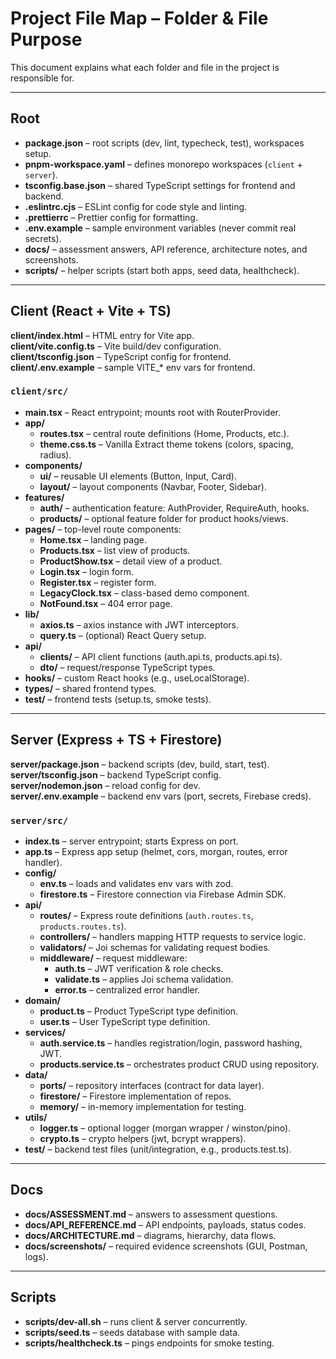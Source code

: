 # Project File Map – Folder & File Purpose

This document explains what each folder and file in the project is responsible for.

---

## Root

- **package.json** – root scripts (dev, lint, typecheck, test), workspaces setup.
- **pnpm-workspace.yaml** – defines monorepo workspaces (`client` + `server`).
- **tsconfig.base.json** – shared TypeScript settings for frontend and backend.
- **.eslintrc.cjs** – ESLint config for code style and linting.
- **.prettierrc** – Prettier config for formatting.
- **.env.example** – sample environment variables (never commit real secrets).
- **docs/** – assessment answers, API reference, architecture notes, and screenshots.
- **scripts/** – helper scripts (start both apps, seed data, healthcheck).

---

## Client (React + Vite + TS)

**client/index.html** – HTML entry for Vite app.  
**client/vite.config.ts** – Vite build/dev configuration.  
**client/tsconfig.json** – TypeScript config for frontend.  
**client/.env.example** – sample VITE\_\* env vars for frontend.

### `client/src/`

- **main.tsx** – React entrypoint; mounts root with RouterProvider.
- **app/**
  - **routes.tsx** – central route definitions (Home, Products, etc.).
  - **theme.css.ts** – Vanilla Extract theme tokens (colors, spacing, radius).
- **components/**
  - **ui/** – reusable UI elements (Button, Input, Card).
  - **layout/** – layout components (Navbar, Footer, Sidebar).
- **features/**
  - **auth/** – authentication feature: AuthProvider, RequireAuth, hooks.
  - **products/** – optional feature folder for product hooks/views.
- **pages/** – top-level route components:
  - **Home.tsx** – landing page.
  - **Products.tsx** – list view of products.
  - **ProductShow.tsx** – detail view of a product.
  - **Login.tsx** – login form.
  - **Register.tsx** – register form.
  - **LegacyClock.tsx** – class-based demo component.
  - **NotFound.tsx** – 404 error page.
- **lib/**
  - **axios.ts** – axios instance with JWT interceptors.
  - **query.ts** – (optional) React Query setup.
- **api/**
  - **clients/** – API client functions (auth.api.ts, products.api.ts).
  - **dto/** – request/response TypeScript types.
- **hooks/** – custom React hooks (e.g., useLocalStorage).
- **types/** – shared frontend types.
- **test/** – frontend tests (setup.ts, smoke tests).

---

## Server (Express + TS + Firestore)

**server/package.json** – backend scripts (dev, build, start, test).  
**server/tsconfig.json** – backend TypeScript config.  
**server/nodemon.json** – reload config for dev.  
**server/.env.example** – backend env vars (port, secrets, Firebase creds).

### `server/src/`

- **index.ts** – server entrypoint; starts Express on port.
- **app.ts** – Express app setup (helmet, cors, morgan, routes, error handler).
- **config/**
  - **env.ts** – loads and validates env vars with zod.
  - **firestore.ts** – Firestore connection via Firebase Admin SDK.
- **api/**
  - **routes/** – Express route definitions (`auth.routes.ts`, `products.routes.ts`).
  - **controllers/** – handlers mapping HTTP requests to service logic.
  - **validators/** – Joi schemas for validating request bodies.
  - **middleware/** – request middleware:
    - **auth.ts** – JWT verification & role checks.
    - **validate.ts** – applies Joi schema validation.
    - **error.ts** – centralized error handler.
- **domain/**
  - **product.ts** – Product TypeScript type definition.
  - **user.ts** – User TypeScript type definition.
- **services/**
  - **auth.service.ts** – handles registration/login, password hashing, JWT.
  - **products.service.ts** – orchestrates product CRUD using repository.
- **data/**
  - **ports/** – repository interfaces (contract for data layer).
  - **firestore/** – Firestore implementation of repos.
  - **memory/** – in-memory implementation for testing.
- **utils/**
  - **logger.ts** – optional logger (morgan wrapper / winston/pino).
  - **crypto.ts** – crypto helpers (jwt, bcrypt wrappers).
- **test/** – backend test files (unit/integration, e.g., products.test.ts).

---

## Docs

- **docs/ASSESSMENT.md** – answers to assessment questions.
- **docs/API_REFERENCE.md** – API endpoints, payloads, status codes.
- **docs/ARCHITECTURE.md** – diagrams, hierarchy, data flows.
- **docs/screenshots/** – required evidence screenshots (GUI, Postman, logs).

---

## Scripts

- **scripts/dev-all.sh** – runs client & server concurrently.
- **scripts/seed.ts** – seeds database with sample data.
- **scripts/healthcheck.ts** – pings endpoints for smoke testing.
